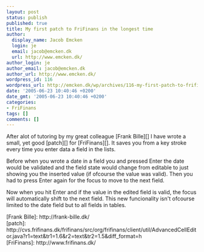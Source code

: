 ```yaml
---
layout: post
status: publish
published: true
title: My first patch to FriFinans in the longest time
author:
  display_name: Jacob Emcken
  login: je
  email: jacob@emcken.dk
  url: http://www.emcken.dk/
author_login: je
author_email: jacob@emcken.dk
author_url: http://www.emcken.dk/
wordpress_id: 116
wordpress_url: http://emcken.dk/wp/archives/116-my-first-patch-to-frifinans-in-the-longest-time.html
date: '2005-06-23 10:40:46 +0200'
date_gmt: '2005-06-23 10:40:46 +0200'
categories:
- FriFinans
tags: []
comments: []
---
```

<p>After alot of tutoring by my great colleague [Frank Bille][] I have wrote a small, yet good [patch][] for [FriFinans][]. It saves you from a key stroke every time you enter data a field in the lists.</p>
<p>Before when you wrote a date in a field you and pressed Enter the date would be validated and the field state would change from editable to just showing you the inserted value (if ofcourse the value was valid). Then you had to press Enter again for the focus to move to the next field.</p>
<p>Now when you hit Enter and if the value in the edited field is valid, the focus will automatically shift to the next field. This new funcionality isn't ofcourse limited to the date field but to all fields in tables.</p>
<p>[Frank Bille]: http:&#47;&#47;frank-bille.dk&#47;<br />
[patch]: http:&#47;&#47;cvs.frifinans.dk&#47;frifinans&#47;src&#47;org&#47;frifinans&#47;client&#47;util&#47;AdvancedCellEditor.java?r1=text&amp;tr1=1.6&amp;r2=text&amp;tr2=1.5&amp;diff_format=h<br />
[FriFinans]: http:&#47;&#47;www.frifinans.dk&#47;</p>

